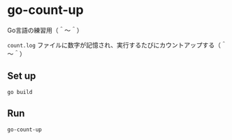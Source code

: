 # go-count-up

Go言語の練習用（＾～＾）  

`count.log` ファイルに数字が記憶され、実行するたびにカウントアップする（＾～＾）  

## Set up

```console
go build
```

## Run

```console
go-count-up
```
